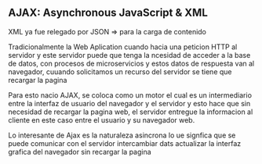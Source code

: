 ## AJAX: Asynchronous JavaScript & XML

XML ya fue relegado por JSON => para la carga de contenido

Tradicionalmente la Web Aplication cuando hacia una peticion HTTP al servidor y este servidor puede que tenga la ncesidad de acceder a la base de datos, con procesos de microservicios y estos datos de respuesta van al navegador, cuuando solicitamos un recurso del servidor se tiene que recargar la pagina

Para esto nacio AJAX, se coloca como un motor el cual es un intermediario entre la interfaz de usuario del navegador y el servidor y esto hace que sin necesidad de recargar la pagina web, el servidor entregue la informacion al cliente en este caso entre el usuario y su navegador web.

Lo interesante de Ajax es la naturaleza asincrona lo ue signfica que se puede comunicar con el servidor intercambiar dats actualizar la interfaz grafica del navegador sin recargar la pagina
